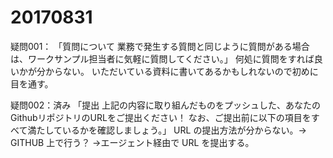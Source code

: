 # 20170831
疑問001：
「質問について
業務で発生する質問と同じように質問がある場合は、ワークサンプル担当者に気軽に質問してください。」
何処に質問をすれば良いかが分からない。
いただいている資料に書いてあるかもしれないので初めに目を通す。

疑問002：済み
「提出
上記の内容に取り組んだものをプッシュした、あなたのGithubリポジトリのURLをご提出ください！ なお、ご提出前に以下の項目をすべて満たしているかを確認しましょう。」
URL の提出方法が分からない。→ GITHUB 上で行う？ →エージェント経由で URL を提出する。
